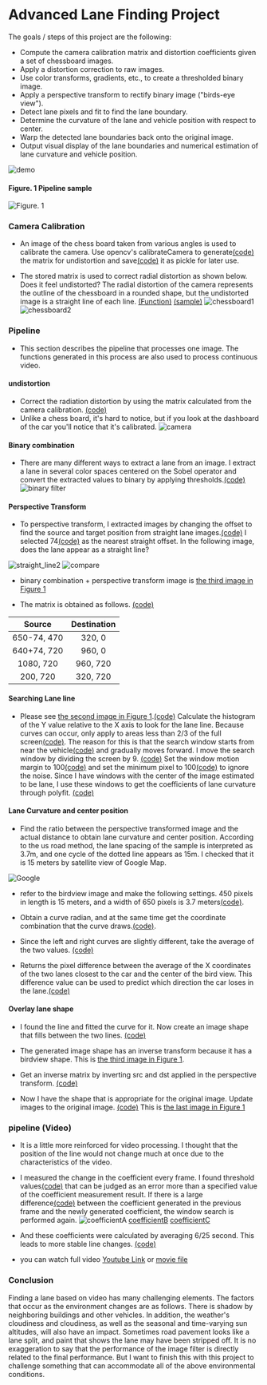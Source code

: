 # Advanced Lane Finding Project

The goals / steps of this project are the following:

* Compute the camera calibration matrix and distortion coefficients given a set of chessboard images.
* Apply a distortion correction to raw images.
* Use color transforms, gradients, etc., to create a thresholded binary image.
* Apply a perspective transform to rectify binary image ("birds-eye view").
* Detect lane pixels and fit to find the lane boundary.
* Determine the curvature of the lane and vehicle position with respect to center.
* Warp the detected lane boundaries back onto the original image.
* Output visual display of the lane boundaries and numerical estimation of lane curvature and vehicle position.

![demo](output_images/summary.git)
#### Figure. 1 Pipeline sample
![Figure. 1](output_images/pipe_line1.png)

### Camera Calibration

* An image of the chess board taken from various angles is used to calibrate the camera. Use opencv's calibrateCamera to generate[(code)](https://github.com/BGPark/FindingLaneLineOnTheRoad2/blob/master/cal_camera.py#L33) the matrix for undistortion and save[(code)](https://github.com/BGPark/FindingLaneLineOnTheRoad2/blob/master/cal_camera.py#L14) it as pickle for later use.

* The stored matrix is used to correct radial distortion as shown below. Does it feel undistorted? The radial distortion of the camera represents the outline of the chessboard in a rounded shape, but the undistorted image is a straight line of each line.
[(Function)](https://github.com/BGPark/FindingLaneLineOnTheRoad2/blob/master/cal_camera.py#L60)
[(sample)](https://github.com/BGPark/FindingLaneLineOnTheRoad2/blob/master/cal_camera.py#L70)
![chessboard1](output_images/undist.png) ![chessboard2](output_images/undist2.png)


### Pipeline
* This section describes the pipeline that processes one image. The functions generated in this process are also used to process continuous video.

#### undistortion
* Correct the radiation distortion by using the matrix calculated from the camera calibration. [(code)](https://github.com/BGPark/FindingLaneLineOnTheRoad2/blob/master/test_pipeline.py#L20)
* Unlike a chess board, it's hard to notice, but if you look at the dashboard of the car you'll notice that it's calibrated.
![camera](output_images/undist_movie.png)

#### Binary combination
* There are many different ways to extract a lane from an image. I extract a lane in several color spaces centered on the Sobel operator and convert the extracted values to binary by applying  thresholds.[(code)](https://github.com/BGPark/FindingLaneLineOnTheRoad2/blob/master/utils.py#L116)
![binary filter](output_images/binary_filter1.png)


#### Perspective Transform
* To perspective transform, I extracted images by changing the offset to find the source and target position from straight lane images.[(code)](https://github.com/BGPark/FindingLaneLineOnTheRoad2/blob/master/find_trapezoid_point.py#L13) I selected 74[(code)](https://github.com/BGPark/FindingLaneLineOnTheRoad2/blob/master/utils.py#L58) as the nearest straight offset. In the following image, does the lane appear as a straight line?

![straight_line2](output_images/straight_lines2.jpg_74.png)
![compare](output_images/trapezoid_summary.png)

* binary combination + perspective transform image is [the third image in Figure 1](https://github.com/BGPark/FindingLaneLineOnTheRoad2/blob/master/README.md#figure-1-pipeline-sample)

* The matrix is obtained as follows. [(code)](https://github.com/BGPark/FindingLaneLineOnTheRoad2/blob/master/utils.py#L52)

| Source        | Destination   | 
|:-------------:|:-------------:| 
| 650-74, 470   | 320, 0        | 
| 640+74, 720   | 960, 0        |
| 1080, 720     | 960, 720      |
| 200, 720      | 320, 720      |


#### Searching Lane line
* Please see [the second image in Figure 1](https://github.com/BGPark/FindingLaneLineOnTheRoad2/blob/master/README.md#figure-1-pipeline-sample).[(code)](https://github.com/BGPark/FindingLaneLineOnTheRoad2/blob/master/utils.py#L133) Calculate the histogram of the Y value relative to the X axis to look for the lane line. Because curves can occur, only apply to areas less than 2/3 of the full screen[(code)](https://github.com/BGPark/FindingLaneLineOnTheRoad2/blob/master/utils.py#L141). The reason for this is that the search window starts from near the vehicle[(code)](https://github.com/BGPark/FindingLaneLineOnTheRoad2/blob/master/utils.py#L167) and gradually moves forward. I move the search window by dividing the screen by 9. [(code)](https://github.com/BGPark/FindingLaneLineOnTheRoad2/blob/master/utils.py#L135) 
Set the window motion margin to 100[(code)](https://github.com/BGPark/FindingLaneLineOnTheRoad2/blob/master/utils.py#L159) and set the minimum pixel to 100[(code)](https://github.com/BGPark/FindingLaneLineOnTheRoad2/blob/master/utils.py#L161) to ignore the noise.
Since I have windows with the center of the image estimated to be lane, I use these windows to get the coefficients of lane curvature through polyfit. [(code)](https://github.com/BGPark/FindingLaneLineOnTheRoad2/blob/master/utils.py#L203)


#### Lane Curvature and center position
* Find the ratio between the perspective transformed image and the actual distance to obtain lane curvature and center position. According to the us road method, the lane spacing of the sample is interpreted as 3.7m, and one cycle of the dotted line appears as 15m. I checked that it is 15 meters by satellite view of Google Map.

![Google](output_images/line_distance.jpg)

* refer to the birdview image and make the following settings. 450 pixels in length is 15 meters, and a width of 650 pixels is 3.7 meters[(code)](https://github.com/BGPark/FindingLaneLineOnTheRoad2/blob/master/utils.py#L264). 

* Obtain a curve radian, and at the same time get the coordinate combination that the curve draws.[(code)](https://github.com/BGPark/FindingLaneLineOnTheRoad2/blob/master/utils.py#L256). 

* Since the left and right curves are slightly different, take the average of the two values. [(code)](https://github.com/BGPark/FindingLaneLineOnTheRoad2/blob/master/main.py#L49)

* Returns the pixel difference between the average of the X coordinates of the two lanes closest to the car and the center of the bird view. This difference value can be used to predict which direction the car loses in the lane.[(code)](https://github.com/BGPark/FindingLaneLineOnTheRoad2/blob/master/main.py#L44)

#### Overlay lane shape
* I found the line and fitted the curve for it. Now create an image shape that fills between the two lines. [(code)](https://github.com/BGPark/FindingLaneLineOnTheRoad2/blob/master/main.py#L31)

* The generated image shape has an inverse transform because it has a birdview shape. This is [the third image in Figure 1](https://github.com/BGPark/FindingLaneLineOnTheRoad2/blob/master/README.md#figure-1-pipeline-sample). 

* Get an inverse matrix by inverting src and dst applied in the perspective transform. [(code)](https://github.com/BGPark/FindingLaneLineOnTheRoad2/blob/master/utils.py#L47)

* Now I have the shape that is appropriate for the original image. Update images to the original image. [(code)](https://github.com/BGPark/FindingLaneLineOnTheRoad2/blob/master/main.py#L35) This is [the last image in Figure 1](https://github.com/BGPark/FindingLaneLineOnTheRoad2/blob/master/README.md#figure-1-pipeline-sample)

### pipeline (Video)
* It is a little more reinforced for video processing. I thought that the position of the line would not change much at once due to the characteristics of the video. 
* I measured the change in the coefficient every frame. I found threshold values[(code)](https://github.com/BGPark/FindingLaneLineOnTheRoad2/blob/master/utils.py#L230) that can be judged as an error more than a specified value of the coefficient measurement result. If there is a large difference[(code)](https://github.com/BGPark/FindingLaneLineOnTheRoad2/blob/master/utils.py#L235) between the coefficient generated in the previous frame and the newly generated coefficient, the window search is performed again. 
![coefficientA](output_images/video_1_left[0]_histogram.png)
[coefficientB](output_images/video_1_left[1]_histogram.png)
[coefficientC](output_images/video_1_left[2]_histogram.png)

* And these coefficients were calculated by averaging 6/25 second. This leads to more stable line changes. [(code)](https://github.com/BGPark/FindingLaneLineOnTheRoad2/blob/master/utils.py#L248)

* you can watch full video
[Youtube Link](https://youtu.be/SuRDDikw5PQ) or [movie file](output_images/project_video.mp4)

### Conclusion
Finding a lane based on video has many challenging elements. The factors that occur as the environment changes are as follows. There is shadow by neighboring buildings and other vehicles. In addition, the weather's cloudiness and cloudiness, as well as the seasonal and time-varying sun altitudes, will also have an impact. Sometimes road pavement looks like a lane split, and paint that shows the lane may have been stripped off. It is no exaggeration to say that the performance of the image filter is directly related to the final performance. But I want to finish this with this project to challenge something that can accommodate all of the above environmental conditions.
